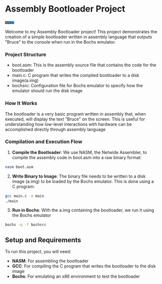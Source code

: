 # Assembly Bootloader Project

<img src="./images/bochs.svg" width="30">

Welcome to my Assembly Bootloader project! This project demonstrates the creation of a simple bootloader written in assembly language that outputs "Bruce" to the console when run in the Bochs emulator.

### Project Structure

- boot.asm: This is the assembly source file that contains the code for the bootloader
- main.c: C program that writes the complied bootloader to a disk image(a.img)
- bochsrc: Configuration file for Bochs emulator to specify how the emulator should run the disk image

### How It Works

The bootloader is a very basic program written in assembly that, when executed, will display the text "Bruce" on the screen. This is useful for understanding how low-level interactions with hardware can be accomplished directly through assembly language

### Compilation and Execution Flow
1. **Compile the Bootloader**: We use NASM, the Netwide Assembler, to compile the assembly code in boot.asm into a raw binary format:
```bash
nasm boot.asm 
```
2. **Write Binary to Image**: The binary file needs to be written to a disk image (a.img) to be loaded by the Bochs emulator. This is done using a C program:
```bash
gcc main.c -o main
./main
```
3. **Run in Bochs**: With the a.img containing the bootloader, we run it using the Bochs emulator
```bash
bochs -q -f bochsrc
```

## Setup and Requirements

To run this project, you will need:
- **NASM**: For assembling the bootloader
- **GCC**: For compiling the C program that writes the bootloader to the disk image
- **Bochs**: For emulating an x86 environment to test the bootloader